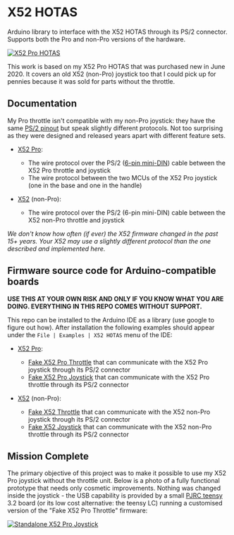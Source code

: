 # X52 HOTAS

Arduino library to interface with the X52 HOTAS through its PS/2 connector. Supports both the Pro and non-Pro versions of the hardware.

[![X52 Pro HOTAS](./docs/img/X52-Pro/x52_pro_throttle_and_stick.png)](./docs/img/X52-Pro/x52_pro_throttle_and_stick.png "X52 Pro HOTAS" )

This work is based on my X52 Pro HOTAS that was purchased new in June 2020. It covers an old X52 (non-Pro) joystick too that I could pick up for pennies because it was sold for parts without the throttle.


## Documentation

My Pro throttle isn't compatible with my non-Pro joystick: they have the same [PS/2 pinout](./docs/img/ps2_female_socket_pinout.png) but speak slightly different protocols. Not too surprising as they were designed and released years apart with different feature sets.

- [X52 Pro](./docs/X52-Pro.md):

    - The wire protocol over the PS/2 ([6-pin mini-DIN](https://en.wikipedia.org/wiki/Mini-DIN_connector)) cable between the X52 Pro throttle and joystick
    - The wire protocol between the two MCUs of the X52 Pro joystick (one in the base and one in the handle)

- [X52](./docs/X52.md) (non-Pro):

    - The wire protocol over the PS/2 (6-pin mini-DIN) cable between the X52 non-Pro throttle and joystick

*We don't know how often (if ever) the X52 firmware changed in the past 15+ years. Your X52 may use a slightly different protocol than the one described and implemented here.*


## Firmware source code for Arduino-compatible boards

**USE THIS AT YOUR OWN RISK AND ONLY IF YOU KNOW WHAT YOU ARE DOING. EVERYTHING IN THIS REPO COMES WITHOUT SUPPORT.**

This repo can be installed to the Arduino IDE as a library (use google to figure out how). After installation the following examples should appear under the `File | Examples | X52 HOTAS` menu of the IDE:

- [X52 Pro](./examples/X52-Pro):

    - [Fake X52 Pro Throttle](./examples/X52-Pro/Fake-X52-Pro-Throttle/Fake-X52-Pro-Throttle.ino) that can communicate with the X52 Pro joystick through its PS/2 connector
    - [Fake X52 Pro Joystick](./examples/X52-Pro/Fake-X52-Pro-Joystick/Fake-X52-Pro-Joystick.ino) that can communicate with the X52 Pro throttle through its PS/2 connector

- [X52](./examples/X52) (non-Pro):

    - [Fake X52 Throttle](./examples/X52/Fake-X52-Throttle/Fake-X52-Throttle.ino) that can communicate with the X52 non-Pro joystick through its PS/2 connector
    - [Fake X52 Joystick](./examples/X52/Fake-X52-Joystick/Fake-X52-Joystick.ino) that can communicate with the X52 non-Pro throttle through its PS/2 connector


## Mission Complete

The primary objective of this project was to make it possible to use my X52 Pro joystick without the throttle unit. Below is a photo of a fully functional prototype that needs only cosmetic improvements. Nothing was changed inside the joystick - the USB capability is provided by a small [PJRC teensy](https://www.pjrc.com/teensy/) 3.2 board (or its low cost alternative: the teensy LC) running a customised version of the "Fake X52 Pro Throttle" firmware:

[![Standalone X52 Pro Joystick](./docs/img/X52-Pro/standalone_x52_pro_joystick.png)](./docs/img/X52-Pro/standalone_x52_pro_joystick.png)

